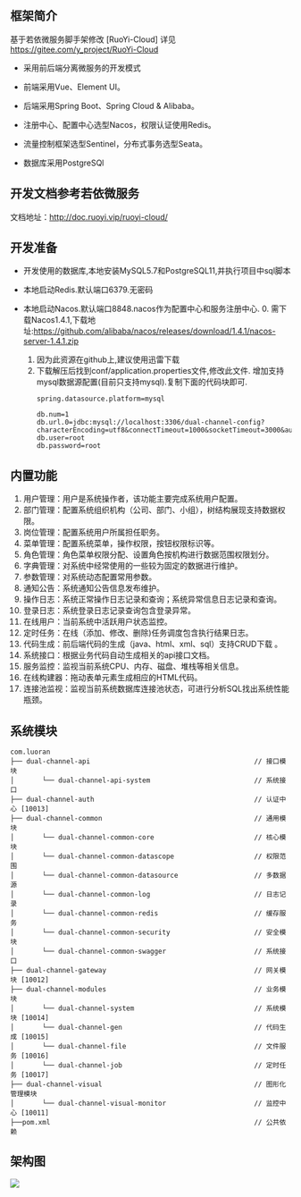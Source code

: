 ## 框架简介

基于若依微服务脚手架修改 [RuoYi-Cloud] 
详见 https://gitee.com/y_project/RuoYi-Cloud


* 采用前后端分离微服务的开发模式

* 前端采用Vue、Element UI。

* 后端采用Spring Boot、Spring Cloud & Alibaba。

* 注册中心、配置中心选型Nacos，权限认证使用Redis。

* 流量控制框架选型Sentinel，分布式事务选型Seata。

* 数据库采用PostgreSQl

## 开发文档参考若依微服务

文档地址：http://doc.ruoyi.vip/ruoyi-cloud/


## 开发准备

* 开发使用的数据库,本地安装MySQL5.7和PostgreSQL11,并执行项目中sql脚本


* 本地启动Redis.默认端口6379.无密码


* 本地启动Nacos.默认端口8848.nacos作为配置中心和服务注册中心.
    0. 需下载Nacos1.4.1,下载地址:https://github.com/alibaba/nacos/releases/download/1.4.1/nacos-server-1.4.1.zip
    1. 因为此资源在github上,建议使用迅雷下载
    2. 下载解压后找到conf/application.properties文件,修改此文件.
        增加支持mysql数据源配置(目前只支持mysql).复制下面的代码块即可.
        ```
        spring.datasource.platform=mysql

        db.num=1
        db.url.0=jdbc:mysql://localhost:3306/dual-channel-config?characterEncoding=utf8&connectTimeout=1000&socketTimeout=3000&autoReconnect=true
        db.user=root
        db.password=root
        ```



## 内置功能

1.  用户管理：用户是系统操作者，该功能主要完成系统用户配置。
2.  部门管理：配置系统组织机构（公司、部门、小组），树结构展现支持数据权限。
3.  岗位管理：配置系统用户所属担任职务。
4.  菜单管理：配置系统菜单，操作权限，按钮权限标识等。
5.  角色管理：角色菜单权限分配、设置角色按机构进行数据范围权限划分。
6.  字典管理：对系统中经常使用的一些较为固定的数据进行维护。
7.  参数管理：对系统动态配置常用参数。
8.  通知公告：系统通知公告信息发布维护。
9.  操作日志：系统正常操作日志记录和查询；系统异常信息日志记录和查询。
10. 登录日志：系统登录日志记录查询包含登录异常。
11. 在线用户：当前系统中活跃用户状态监控。
12. 定时任务：在线（添加、修改、删除)任务调度包含执行结果日志。
13. 代码生成：前后端代码的生成（java、html、xml、sql）支持CRUD下载 。
14. 系统接口：根据业务代码自动生成相关的api接口文档。
15. 服务监控：监视当前系统CPU、内存、磁盘、堆栈等相关信息。
16. 在线构建器：拖动表单元素生成相应的HTML代码。
17. 连接池监视：监视当前系统数据库连接池状态，可进行分析SQL找出系统性能瓶颈。


## 系统模块

~~~
com.luoran     
├── dual-channel-api                                         // 接口模块
│       └── dual-channel-api-system                          // 系统接口
├── dual-channel-auth                                        // 认证中心 [10013]
├── dual-channel-common                                      // 通用模块
│       └── dual-channel-common-core                         // 核心模块
│       └── dual-channel-common-datascope                    // 权限范围
│       └── dual-channel-common-datasource                   // 多数据源
│       └── dual-channel-common-log                          // 日志记录
│       └── dual-channel-common-redis                        // 缓存服务
│       └── dual-channel-common-security                     // 安全模块
│       └── dual-channel-common-swagger                      // 系统接口
├── dual-channel-gateway                                     // 网关模块 [10012]
├── dual-channel-modules                                     // 业务模块
│       └── dual-channel-system                              // 系统模块 [10014]
│       └── dual-channel-gen                                 // 代码生成 [10015]
│       └── dual-channel-file                                // 文件服务 [10016]
│       └── dual-channel-job                                 // 定时任务 [10017]
├── dual-channel-visual                                      // 图形化管理模块
│       └── dual-channel-visual-monitor                      // 监控中心 [10011]
├──pom.xml                                                   // 公共依赖
~~~

## 架构图

<img src="https://oscimg.oschina.net/oscnet/up-82e9722ecb846786405a904bafcf19f73f3.png"/>
